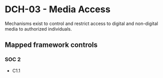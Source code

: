 # DCH-03 - Media Access
Mechanisms exist to control and restrict access to digital and non-digital media to authorized individuals. 
## Mapped framework controls
### SOC 2
- C1.1